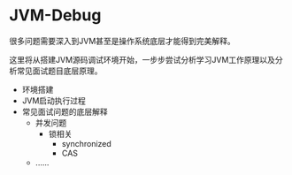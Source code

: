 # JVM-Debug

很多问题需要深入到JVM甚至是操作系统底层才能得到完美解释。

这里将从搭建JVM源码调试环境开始，一步步尝试分析学习JVM工作原理以及分析常见面试题目底层原理。



+ 环境搭建
+ JVM启动执行过程
+ 常见面试问题的底层解释
  + 并发问题
    + 锁相关
      + synchronized
      + CAS
  + ......

